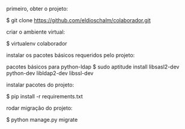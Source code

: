 primeiro, obter o projeto:

$ git clone https://github.com/eldioschalm/colaborador.git

criar o ambiente virtual:

$ virtualenv colaborador

instalar os pacotes básicos requeridos pelo projeto:

pacotes básicos para python-ldap
$ sudo aptitude install libsasl2-dev python-dev libldap2-dev libssl-dev

instalar pacotes do projeto:

$ pip install -r requirements.txt

rodar migração do projeto:

$ python manage.py migrate
